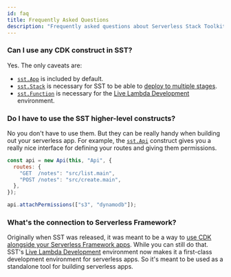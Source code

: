 ```yaml
---
id: faq
title: Frequently Asked Questions
description: "Frequently asked questions about Serverless Stack Toolkit (SST)"
---
```


### Can I use any CDK construct in SST?

Yes. The only caveats are:

- [`sst.App`](constructs/app.md) is included by default.
- [`sst.Stack`](constructs/stack.md) is necessary for SST to be able to [deploy to multiple stages](deploying-your-app.md#deploying-to-a-stage).
- [`sst.Function`](constructs/function.md) is necessary for the [Live Lambda Development](live-lambda-development.md) environment.

### Do I have to use the SST higher-level constructs?

No you don't have to use them. But they can be really handy when building out your serverless app. For example, the [`sst.Api`](constructs/api.md) construct gives you a really nice interface for defining your routes and giving them permissions.

```js
const api = new Api(this, "Api", {
  routes: {
    "GET  /notes": "src/list.main",
    "POST /notes": "src/create.main",
  },
});

api.attachPermissions(["s3", "dynamodb"]);
```

### What's the connection to Serverless Framework?

Originally when SST was released, it was meant to be a way to [use CDK alongside your Serverless Framework apps](https://serverless-stack.com/chapters/using-aws-cdk-with-serverless-framework.html). While you can still do that. SST's [Live Lambda Development](live-lambda-development.md) environment now makes it a first-class development environment for serverless apps. So it's meant to be used as a standalone tool for building serverless apps.
